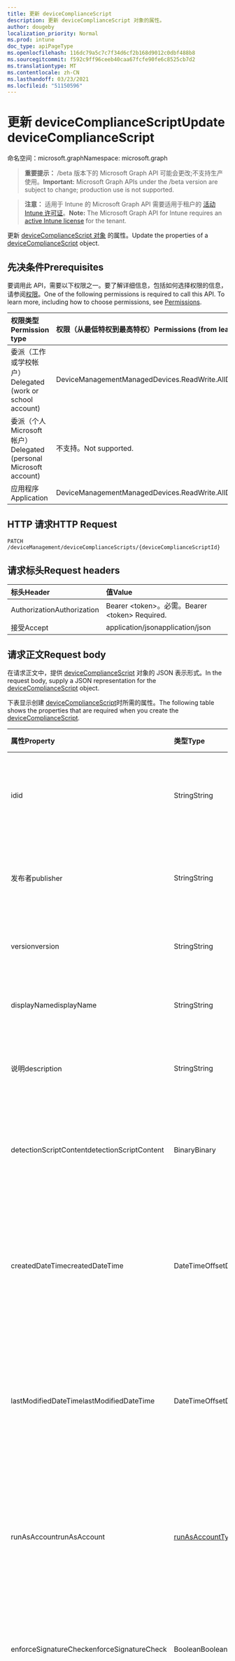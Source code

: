 ```yaml
---
title: 更新 deviceComplianceScript
description: 更新 deviceComplianceScript 对象的属性。
author: dougeby
localization_priority: Normal
ms.prod: intune
doc_type: apiPageType
ms.openlocfilehash: 116dc79a5c7c7f34d6cf2b168d9012c0dbf488b8
ms.sourcegitcommit: f592c9ff96ceeb40caa67fcfe90fe6c8525cb7d2
ms.translationtype: MT
ms.contentlocale: zh-CN
ms.lasthandoff: 03/23/2021
ms.locfileid: "51150596"
---
```

# <a name="update-devicecompliancescript"></a><span data-ttu-id="74f6b-103">更新 deviceComplianceScript</span><span class="sxs-lookup"><span data-stu-id="74f6b-103">Update deviceComplianceScript</span></span>

<span data-ttu-id="74f6b-104">命名空间：microsoft.graph</span><span class="sxs-lookup"><span data-stu-id="74f6b-104">Namespace: microsoft.graph</span></span>

> <span data-ttu-id="74f6b-105">**重要提示：** /beta 版本下的 Microsoft Graph API 可能会更改;不支持生产使用。</span><span class="sxs-lookup"><span data-stu-id="74f6b-105">**Important:** Microsoft Graph APIs under the /beta version are subject to change; production use is not supported.</span></span>

> <span data-ttu-id="74f6b-106">**注意：** 适用于 Intune 的 Microsoft Graph API 需要适用于租户的 [活动 Intune 许可证](https://go.microsoft.com/fwlink/?linkid=839381)。</span><span class="sxs-lookup"><span data-stu-id="74f6b-106">**Note:** The Microsoft Graph API for Intune requires an [active Intune license](https://go.microsoft.com/fwlink/?linkid=839381) for the tenant.</span></span>

<span data-ttu-id="74f6b-107">更新 [deviceComplianceScript 对象](../resources/intune-devices-devicecompliancescript.md) 的属性。</span><span class="sxs-lookup"><span data-stu-id="74f6b-107">Update the properties of a [deviceComplianceScript](../resources/intune-devices-devicecompliancescript.md) object.</span></span>

## <a name="prerequisites"></a><span data-ttu-id="74f6b-108">先决条件</span><span class="sxs-lookup"><span data-stu-id="74f6b-108">Prerequisites</span></span>
<span data-ttu-id="74f6b-p101">要调用此 API，需要以下权限之一。要了解详细信息，包括如何选择权限的信息，请参阅[权限](/graph/permissions-reference)。</span><span class="sxs-lookup"><span data-stu-id="74f6b-p101">One of the following permissions is required to call this API. To learn more, including how to choose permissions, see [Permissions](/graph/permissions-reference).</span></span>

|<span data-ttu-id="74f6b-111">权限类型</span><span class="sxs-lookup"><span data-stu-id="74f6b-111">Permission type</span></span>|<span data-ttu-id="74f6b-112">权限（从最低特权到最高特权）</span><span class="sxs-lookup"><span data-stu-id="74f6b-112">Permissions (from least to most privileged)</span></span>|
|:---|:---|
|<span data-ttu-id="74f6b-113">委派（工作或学校帐户）</span><span class="sxs-lookup"><span data-stu-id="74f6b-113">Delegated (work or school account)</span></span>|<span data-ttu-id="74f6b-114">DeviceManagementManagedDevices.ReadWrite.All</span><span class="sxs-lookup"><span data-stu-id="74f6b-114">DeviceManagementManagedDevices.ReadWrite.All</span></span>|
|<span data-ttu-id="74f6b-115">委派（个人 Microsoft 帐户）</span><span class="sxs-lookup"><span data-stu-id="74f6b-115">Delegated (personal Microsoft account)</span></span>|<span data-ttu-id="74f6b-116">不支持。</span><span class="sxs-lookup"><span data-stu-id="74f6b-116">Not supported.</span></span>|
|<span data-ttu-id="74f6b-117">应用程序</span><span class="sxs-lookup"><span data-stu-id="74f6b-117">Application</span></span>|<span data-ttu-id="74f6b-118">DeviceManagementManagedDevices.ReadWrite.All</span><span class="sxs-lookup"><span data-stu-id="74f6b-118">DeviceManagementManagedDevices.ReadWrite.All</span></span>|

## <a name="http-request"></a><span data-ttu-id="74f6b-119">HTTP 请求</span><span class="sxs-lookup"><span data-stu-id="74f6b-119">HTTP Request</span></span>
<!-- {
  "blockType": "ignored"
}
-->
``` http
PATCH /deviceManagement/deviceComplianceScripts/{deviceComplianceScriptId}
```

## <a name="request-headers"></a><span data-ttu-id="74f6b-120">请求标头</span><span class="sxs-lookup"><span data-stu-id="74f6b-120">Request headers</span></span>
|<span data-ttu-id="74f6b-121">标头</span><span class="sxs-lookup"><span data-stu-id="74f6b-121">Header</span></span>|<span data-ttu-id="74f6b-122">值</span><span class="sxs-lookup"><span data-stu-id="74f6b-122">Value</span></span>|
|:---|:---|
|<span data-ttu-id="74f6b-123">Authorization</span><span class="sxs-lookup"><span data-stu-id="74f6b-123">Authorization</span></span>|<span data-ttu-id="74f6b-124">Bearer &lt;token&gt;。必需。</span><span class="sxs-lookup"><span data-stu-id="74f6b-124">Bearer &lt;token&gt; Required.</span></span>|
|<span data-ttu-id="74f6b-125">接受</span><span class="sxs-lookup"><span data-stu-id="74f6b-125">Accept</span></span>|<span data-ttu-id="74f6b-126">application/json</span><span class="sxs-lookup"><span data-stu-id="74f6b-126">application/json</span></span>|

## <a name="request-body"></a><span data-ttu-id="74f6b-127">请求正文</span><span class="sxs-lookup"><span data-stu-id="74f6b-127">Request body</span></span>
<span data-ttu-id="74f6b-128">在请求正文中，提供 [deviceComplianceScript](../resources/intune-devices-devicecompliancescript.md) 对象的 JSON 表示形式。</span><span class="sxs-lookup"><span data-stu-id="74f6b-128">In the request body, supply a JSON representation for the [deviceComplianceScript](../resources/intune-devices-devicecompliancescript.md) object.</span></span>

<span data-ttu-id="74f6b-129">下表显示创建 [deviceComplianceScript](../resources/intune-devices-devicecompliancescript.md)时所需的属性。</span><span class="sxs-lookup"><span data-stu-id="74f6b-129">The following table shows the properties that are required when you create the [deviceComplianceScript](../resources/intune-devices-devicecompliancescript.md).</span></span>

|<span data-ttu-id="74f6b-130">属性</span><span class="sxs-lookup"><span data-stu-id="74f6b-130">Property</span></span>|<span data-ttu-id="74f6b-131">类型</span><span class="sxs-lookup"><span data-stu-id="74f6b-131">Type</span></span>|<span data-ttu-id="74f6b-132">说明</span><span class="sxs-lookup"><span data-stu-id="74f6b-132">Description</span></span>|
|:---|:---|:---|
|<span data-ttu-id="74f6b-133">id</span><span class="sxs-lookup"><span data-stu-id="74f6b-133">id</span></span>|<span data-ttu-id="74f6b-134">String</span><span class="sxs-lookup"><span data-stu-id="74f6b-134">String</span></span>|<span data-ttu-id="74f6b-135">设备合规性脚本的唯一标识符</span><span class="sxs-lookup"><span data-stu-id="74f6b-135">Unique Identifier for the device compliance script</span></span>|
|<span data-ttu-id="74f6b-136">发布者</span><span class="sxs-lookup"><span data-stu-id="74f6b-136">publisher</span></span>|<span data-ttu-id="74f6b-137">String</span><span class="sxs-lookup"><span data-stu-id="74f6b-137">String</span></span>|<span data-ttu-id="74f6b-138">设备合规性脚本发布者的名称</span><span class="sxs-lookup"><span data-stu-id="74f6b-138">Name of the device compliance script publisher</span></span>|
|<span data-ttu-id="74f6b-139">version</span><span class="sxs-lookup"><span data-stu-id="74f6b-139">version</span></span>|<span data-ttu-id="74f6b-140">String</span><span class="sxs-lookup"><span data-stu-id="74f6b-140">String</span></span>|<span data-ttu-id="74f6b-141">设备合规性脚本的版本</span><span class="sxs-lookup"><span data-stu-id="74f6b-141">Version of the device compliance script</span></span>|
|<span data-ttu-id="74f6b-142">displayName</span><span class="sxs-lookup"><span data-stu-id="74f6b-142">displayName</span></span>|<span data-ttu-id="74f6b-143">String</span><span class="sxs-lookup"><span data-stu-id="74f6b-143">String</span></span>|<span data-ttu-id="74f6b-144">设备合规性脚本的名称</span><span class="sxs-lookup"><span data-stu-id="74f6b-144">Name of the device compliance script</span></span>|
|<span data-ttu-id="74f6b-145">说明</span><span class="sxs-lookup"><span data-stu-id="74f6b-145">description</span></span>|<span data-ttu-id="74f6b-146">String</span><span class="sxs-lookup"><span data-stu-id="74f6b-146">String</span></span>|<span data-ttu-id="74f6b-147">设备合规性脚本的说明</span><span class="sxs-lookup"><span data-stu-id="74f6b-147">Description of the device compliance script</span></span>|
|<span data-ttu-id="74f6b-148">detectionScriptContent</span><span class="sxs-lookup"><span data-stu-id="74f6b-148">detectionScriptContent</span></span>|<span data-ttu-id="74f6b-149">Binary</span><span class="sxs-lookup"><span data-stu-id="74f6b-149">Binary</span></span>|<span data-ttu-id="74f6b-150">检测 powershell 脚本的全部内容</span><span class="sxs-lookup"><span data-stu-id="74f6b-150">The entire content of the detection powershell script</span></span>|
|<span data-ttu-id="74f6b-151">createdDateTime</span><span class="sxs-lookup"><span data-stu-id="74f6b-151">createdDateTime</span></span>|<span data-ttu-id="74f6b-152">DateTimeOffset</span><span class="sxs-lookup"><span data-stu-id="74f6b-152">DateTimeOffset</span></span>|<span data-ttu-id="74f6b-153">创建设备合规性脚本的时间戳。</span><span class="sxs-lookup"><span data-stu-id="74f6b-153">The timestamp of when the device compliance script was created.</span></span> <span data-ttu-id="74f6b-154">此属性是只读的。</span><span class="sxs-lookup"><span data-stu-id="74f6b-154">This property is read-only.</span></span>|
|<span data-ttu-id="74f6b-155">lastModifiedDateTime</span><span class="sxs-lookup"><span data-stu-id="74f6b-155">lastModifiedDateTime</span></span>|<span data-ttu-id="74f6b-156">DateTimeOffset</span><span class="sxs-lookup"><span data-stu-id="74f6b-156">DateTimeOffset</span></span>|<span data-ttu-id="74f6b-157">修改设备合规性脚本的时间戳。</span><span class="sxs-lookup"><span data-stu-id="74f6b-157">The timestamp of when the device compliance script was modified.</span></span> <span data-ttu-id="74f6b-158">此属性是只读的。</span><span class="sxs-lookup"><span data-stu-id="74f6b-158">This property is read-only.</span></span>|
|<span data-ttu-id="74f6b-159">runAsAccount</span><span class="sxs-lookup"><span data-stu-id="74f6b-159">runAsAccount</span></span>|[<span data-ttu-id="74f6b-160">runAsAccountType</span><span class="sxs-lookup"><span data-stu-id="74f6b-160">runAsAccountType</span></span>](../resources/intune-shared-runasaccounttype.md)|<span data-ttu-id="74f6b-161">指示执行上下文的类型。</span><span class="sxs-lookup"><span data-stu-id="74f6b-161">Indicates the type of execution context.</span></span> <span data-ttu-id="74f6b-162">可取值为：`system`、`user`。</span><span class="sxs-lookup"><span data-stu-id="74f6b-162">Possible values are: `system`, `user`.</span></span>|
|<span data-ttu-id="74f6b-163">enforceSignatureCheck</span><span class="sxs-lookup"><span data-stu-id="74f6b-163">enforceSignatureCheck</span></span>|<span data-ttu-id="74f6b-164">Boolean</span><span class="sxs-lookup"><span data-stu-id="74f6b-164">Boolean</span></span>|<span data-ttu-id="74f6b-165">指示是否需要检查脚本签名</span><span class="sxs-lookup"><span data-stu-id="74f6b-165">Indicate whether the script signature needs be checked</span></span>|
|<span data-ttu-id="74f6b-166">runAs32Bit</span><span class="sxs-lookup"><span data-stu-id="74f6b-166">runAs32Bit</span></span>|<span data-ttu-id="74f6b-167">Boolean</span><span class="sxs-lookup"><span data-stu-id="74f6b-167">Boolean</span></span>|<span data-ttu-id="74f6b-168">指示 PowerShell 脚本 () 32 位运行</span><span class="sxs-lookup"><span data-stu-id="74f6b-168">Indicate whether PowerShell script(s) should run as 32-bit</span></span>|
|<span data-ttu-id="74f6b-169">roleScopeTagIds</span><span class="sxs-lookup"><span data-stu-id="74f6b-169">roleScopeTagIds</span></span>|<span data-ttu-id="74f6b-170">String collection</span><span class="sxs-lookup"><span data-stu-id="74f6b-170">String collection</span></span>|<span data-ttu-id="74f6b-171">设备合规性脚本的范围标记标识列表</span><span class="sxs-lookup"><span data-stu-id="74f6b-171">List of Scope Tag IDs for the device compliance script</span></span>|



## <a name="response"></a><span data-ttu-id="74f6b-172">响应</span><span class="sxs-lookup"><span data-stu-id="74f6b-172">Response</span></span>
<span data-ttu-id="74f6b-173">如果成功，此方法在响应正文中返回 响应代码和更新的 `200 OK` [deviceComplianceScript](../resources/intune-devices-devicecompliancescript.md) 对象。</span><span class="sxs-lookup"><span data-stu-id="74f6b-173">If successful, this method returns a `200 OK` response code and an updated [deviceComplianceScript](../resources/intune-devices-devicecompliancescript.md) object in the response body.</span></span>

## <a name="example"></a><span data-ttu-id="74f6b-174">示例</span><span class="sxs-lookup"><span data-stu-id="74f6b-174">Example</span></span>

### <a name="request"></a><span data-ttu-id="74f6b-175">请求</span><span class="sxs-lookup"><span data-stu-id="74f6b-175">Request</span></span>
<span data-ttu-id="74f6b-176">下面是一个请求示例。</span><span class="sxs-lookup"><span data-stu-id="74f6b-176">Here is an example of the request.</span></span>
``` http
PATCH https://graph.microsoft.com/beta/deviceManagement/deviceComplianceScripts/{deviceComplianceScriptId}
Content-type: application/json
Content-length: 420

{
  "@odata.type": "#microsoft.graph.deviceComplianceScript",
  "publisher": "Publisher value",
  "version": "Version value",
  "displayName": "Display Name value",
  "description": "Description value",
  "detectionScriptContent": "ZGV0ZWN0aW9uU2NyaXB0Q29udGVudA==",
  "runAsAccount": "user",
  "enforceSignatureCheck": true,
  "runAs32Bit": true,
  "roleScopeTagIds": [
    "Role Scope Tag Ids value"
  ]
}
```

### <a name="response"></a><span data-ttu-id="74f6b-177">响应</span><span class="sxs-lookup"><span data-stu-id="74f6b-177">Response</span></span>
<span data-ttu-id="74f6b-p105">下面是一个响应示例。注意：为了简单起见，可能会将此处所示的响应对象截断。将从实际调用中返回所有属性。</span><span class="sxs-lookup"><span data-stu-id="74f6b-p105">Here is an example of the response. Note: The response object shown here may be truncated for brevity. All of the properties will be returned from an actual call.</span></span>
``` http
HTTP/1.1 200 OK
Content-Type: application/json
Content-Length: 592

{
  "@odata.type": "#microsoft.graph.deviceComplianceScript",
  "id": "14e72a7b-2a7b-14e7-7b2a-e7147b2ae714",
  "publisher": "Publisher value",
  "version": "Version value",
  "displayName": "Display Name value",
  "description": "Description value",
  "detectionScriptContent": "ZGV0ZWN0aW9uU2NyaXB0Q29udGVudA==",
  "createdDateTime": "2017-01-01T00:02:43.5775965-08:00",
  "lastModifiedDateTime": "2017-01-01T00:00:35.1329464-08:00",
  "runAsAccount": "user",
  "enforceSignatureCheck": true,
  "runAs32Bit": true,
  "roleScopeTagIds": [
    "Role Scope Tag Ids value"
  ]
}
```




